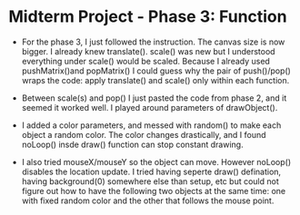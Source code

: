 # Midterm Project - Phase 3: Function

- For the phase 3, I just followed the instruction. The canvas size is now bigger. I already knew translate(). scale() was new but I understood everything under scale() would be scaled. Because I already used pushMatrix()and popMatrix() I could guess why the pair of push()/pop() wraps the code: apply translate() and scale() only within each function.

- Between scale(s) and pop() I just pasted the code from phase 2, and it seemed it worked well. I played around parameters of drawObject().

- I added a color parameters, and messed with random() to make each object a random color. The color changes drastically, and I found noLoop() insde draw() function can stop constant drawing.

- I also tried mouseX/mouseY so the object can move. However noLoop() disables the location update. I tried having seperte draw() defination, having background(0) somewhere else than setup, etc but could not figure out how to have the following two objects at the same time: one with fixed random color and the other that follows the mouse point.